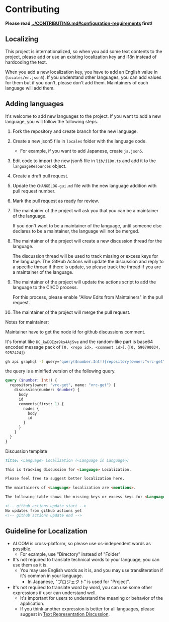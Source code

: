 # Contributing

**Please read [../CONTRIBUTING.md#configuration-requirements](../CONTRIBUTING.md#configuration-requirements) first!**

## Localizing

This project is internationalized, so when you add some text contents to the project, 
please add or use an existing localization key and i18n instead of hardcoding the text.

When you add a new localization key, you have to add an English value in (`locales/en.json5`).
If you understand other languages, you can add values for them but if you don't, please don't add them.
Maintainers of each language will add them.

## Adding languages

It's welcome to add new languages to the project.
If you want to add a new language, you will follow the following steps.

1. Fork the repository and create branch for the new language.
2. Create a new json5 file in `locales` folder with the language code.
   - For example, if you want to add Japanese, create `ja.json5`.
3. Edit code to import the new json5 file in `lib/i18n.ts` and add it to the `languageResources` object.
4. Create a draft pull request. 
5. Update the `CHANGELOG-gui.md` file with the new language addition with pull request number.
6. Mark the pull request as ready for review.
7. The maintainer of the project will ask you that you can be a maintainer of the language.

   If you don't want to be a maintainer of the language,
   until someone else declares to be a maintainer, the language will not be merged.
8. The maintainer of the project will create a new discussion thread for the language.

   The discussion thread will be used to track missing or excess keys for the language.
   The GitHub Actions will update the discussion and reply to a specific thread if there is update, 
   so please track the thread if you are a maintainer of the language.
9. The maintainer of the project will update the actions script to add the language to the CI/CD process.

   For this process, please enable "Allow Edits from Maintainers" in the pull request.
10. The maintainer of the project will merge the pull request.

Notes for maintainer:

Maintainer have to get the node id for github discussions comment.

It's format like `DC_kwDOIza9ks4AjSve` and the random-like part is base64 encoded message pack of `[0, <repo id>, <comment id>]`. (`[0, 590790034, 9252424]`)

```bash
gh api graphql -f query='query($number:Int!){repository(owner:"vrc-get",name:"vrc-get"){discussion(number:$number){body id comments(first:1){nodes{body id}}}}}' -F number=<number>
```

the query is a minified version of the following query.

```graphql
query ($number: Int!) {
  repository(owner: "vrc-get", name: "vrc-get") {
    discussion(number: $number) {
      body
      id
      comments(first: 1) {
        nodes {
          body
          id
        }
      }
    }
  }
}
```

Discussion template

```md
Title: <Language> Localization (<Language in Language>)

This is tracking discussion for <Language> Localization.

Please feel free to suggest better localization here.

The maintainers of <Language> localization are <mentions>.

The following table shows the missing keys or excess keys for <Language> Localization. (Generated by github actions)

<!-- github actions update start -->
No updates from github actions yet
<!-- github actions update end -->
```

## Guideline for Localization

- ALCOM is cross-platform, so please use os-independent words as possible.
  - For example, use "Directory" instead of "Folder"
- It's not required to translate technical words to your language, you can use them as it is.
  - You may use English words as it is, and you may use transliteration if it's common in your language.
    - In Japanese, "プロジェクト" is used for "Project".
- It's not required to translate word by word, you can use some other expressions if user can understand well.
  - It's important for users to understand the meaning or behavior of the application.
  - If you think another expression is better for all languages, please suggest in [Text Representation Discussion](https://github.com/vrc-get/vrc-get/discussions/894).
